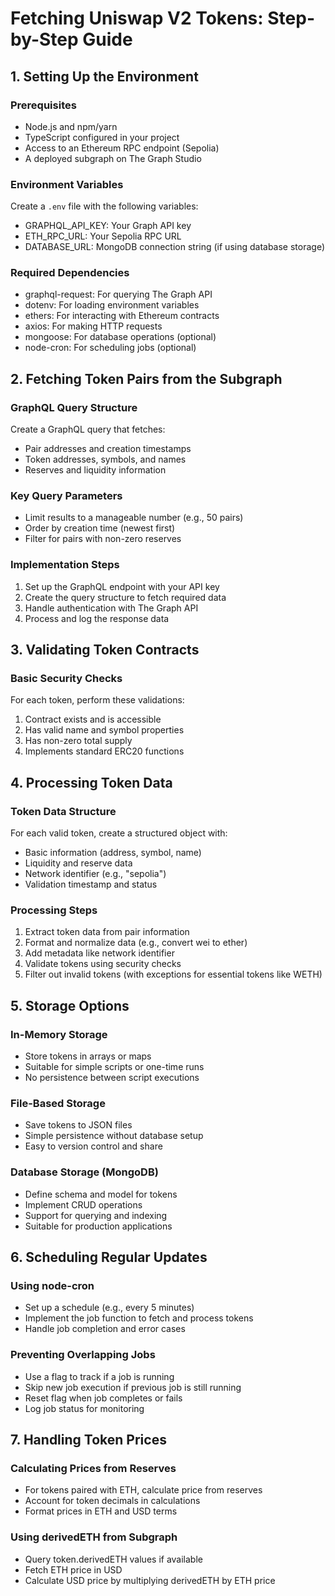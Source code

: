# Fetching Uniswap V2 Tokens: Step-by-Step Guide

## 1. Setting Up the Environment

### Prerequisites
- Node.js and npm/yarn
- TypeScript configured in your project
- Access to an Ethereum RPC endpoint (Sepolia)
- A deployed subgraph on The Graph Studio

### Environment Variables
Create a `.env` file with the following variables:
- GRAPHQL_API_KEY: Your Graph API key
- ETH_RPC_URL: Your Sepolia RPC URL
- DATABASE_URL: MongoDB connection string (if using database storage)

### Required Dependencies
- graphql-request: For querying The Graph API
- dotenv: For loading environment variables
- ethers: For interacting with Ethereum contracts
- axios: For making HTTP requests
- mongoose: For database operations (optional)
- node-cron: For scheduling jobs (optional)

## 2. Fetching Token Pairs from the Subgraph

### GraphQL Query Structure
Create a GraphQL query that fetches:
- Pair addresses and creation timestamps
- Token addresses, symbols, and names
- Reserves and liquidity information

### Key Query Parameters
- Limit results to a manageable number (e.g., 50 pairs)
- Order by creation time (newest first)
- Filter for pairs with non-zero reserves

### Implementation Steps
1. Set up the GraphQL endpoint with your API key
2. Create the query structure to fetch required data
3. Handle authentication with The Graph API
4. Process and log the response data

## 3. Validating Token Contracts

### Basic Security Checks
For each token, perform these validations:
1. Contract exists and is accessible
2. Has valid name and symbol properties
3. Has non-zero total supply
4. Implements standard ERC20 functions

## 4. Processing Token Data

### Token Data Structure
For each valid token, create a structured object with:
- Basic information (address, symbol, name)
- Liquidity and reserve data
- Network identifier (e.g., "sepolia")
- Validation timestamp and status

### Processing Steps
1. Extract token data from pair information
2. Format and normalize data (e.g., convert wei to ether)
3. Add metadata like network identifier
4. Validate tokens using security checks
5. Filter out invalid tokens (with exceptions for essential tokens like WETH)

## 5. Storage Options

### In-Memory Storage
- Store tokens in arrays or maps
- Suitable for simple scripts or one-time runs
- No persistence between script executions

### File-Based Storage
- Save tokens to JSON files
- Simple persistence without database setup
- Easy to version control and share

### Database Storage (MongoDB)
- Define schema and model for tokens
- Implement CRUD operations
- Support for querying and indexing
- Suitable for production applications

## 6. Scheduling Regular Updates

### Using node-cron
- Set up a schedule (e.g., every 5 minutes)
- Implement the job function to fetch and process tokens
- Handle job completion and error cases

### Preventing Overlapping Jobs
- Use a flag to track if a job is running
- Skip new job execution if previous job is still running
- Reset flag when job completes or fails
- Log job status for monitoring


## 7. Handling Token Prices

### Calculating Prices from Reserves
- For tokens paired with ETH, calculate price from reserves
- Account for token decimals in calculations
- Format prices in ETH and USD terms

### Using derivedETH from Subgraph
- Query token.derivedETH values if available
- Fetch ETH price in USD
- Calculate USD price by multiplying derivedETH by ETH price